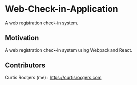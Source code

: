 # Web-Check-in-Application
A web registration check-in system.

## Motivation

A web registration check-in system using Webpack and React.


## Contributors

Curtis Rodgers (me) : https://curtisrodgers.com
